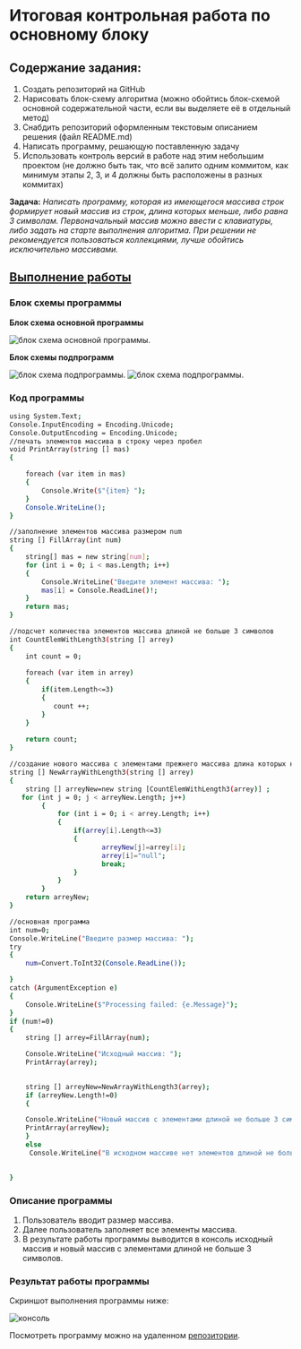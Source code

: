 # Итоговая контрольная работа по основному блоку

## Содержание задания: 

1. Создать репозиторий на GitHub
2. Нарисовать блок-схему алгоритма (можно обойтись блок-схемой основной содержательной части, если вы выделяете её в отдельный метод)
3. Снабдить репозиторий оформленным текстовым описанием решения (файл README.md)
4. Написать программу, решающую поставленную задачу
5. Использовать контроль версий в работе над этим небольшим проектом (не должно быть так, что всё залито одним коммитом, как минимум этапы 2, 3, и 4 должны быть расположены в разных коммитах)

**Задача:** *Написать программу, которая из имеющегося массива строк формирует новый массив из строк, длина которых меньше, либо равна 3 символам. Первоначальный массив можно ввести с клавиатуры, либо задать на старте выполнения алгоритма. При решении не рекомендуется пользоваться коллекциями, лучше обойтись исключительно массивами.*

## <u>Выполнение работы</u>
### Блок схемы программы
**Блок схема основной программы**


![блок схема основной программы ](https://github.com/allaberezina85/final_certification_repo/blob/main/img/1.jpg).


**Блок схемы подпрограмм**


![блок схема подпрограммы ](https://github.com/allaberezina85/final_certification_repo/blob/main/img/2.jpg).
![блок схема подпрограммы ](https://github.com/allaberezina85/final_certification_repo/blob/main/img/3.jpg).
### Код программы

```sh
using System.Text;
Console.InputEncoding = Encoding.Unicode;
Console.OutputEncoding = Encoding.Unicode;
//печать элементов массива в строку через пробел
void PrintArray(string [] mas)
{

    foreach (var item in mas)
    {
        Console.Write($"{item} ");
    }
    Console.WriteLine();
}

//заполнение элементов массива размером num
string [] FillArray(int num)
{
    string[] mas = new string[num];
    for (int i = 0; i < mas.Length; i++)
    {
        Console.WriteLine("Введите элемент массива: ");
        mas[i] = Console.ReadLine()!;
    }
    return mas;
}

//подсчет количества элементов массива длиной не больше 3 символов
int CountElemWithLength3(string [] arrey)
{
    int count = 0;
  
    foreach (var item in arrey)
    {
        if(item.Length<=3)
        {
           count ++;
        }
    }
    
    return count;
}

//создание нового массива с элементами прежнего массива длина которых не больше 3 символов
string [] NewArrayWithLength3(string [] arrey)
{
    string [] arreyNew=new string [CountElemWithLength3(arrey)] ;
   for (int j = 0; j < arreyNew.Length; j++)
        {
            for (int i = 0; i < arrey.Length; i++)
            {
                if(arrey[i].Length<=3)
                {
                       arreyNew[j]=arrey[i];
                       arrey[i]="null";
                       break;
                }
            }
        }
    return arreyNew;
}

//основная программа
int num=0;
Console.WriteLine("Введите размер массива: ");
try
{
    num=Convert.ToInt32(Console.ReadLine());

}
catch (ArgumentException e)
{
    Console.WriteLine($"Processing failed: {e.Message}");
}
if (num!=0)
{
    string [] arrey=FillArray(num);

    Console.WriteLine("Исходный массив: ");
    PrintArray(arrey);

    
    string [] arreyNew=NewArrayWithLength3(arrey);
    if (arreyNew.Length!=0)
    {

    Console.WriteLine("Новый массив с элементами длиной не больше 3 символов: ");
    PrintArray(arreyNew);
    }
    else
     Console.WriteLine("В исходном массиве нет элементов длиной не больше 3 символов. ");
   

}

```

### Описание программы
1. Пользователь вводит размер массива.
2. Далее пользователь заполняет все элементы массива.
3. В результате работы программы выводится в консоль исходный массив и новый массив с элементами длиной не больше 3 символов.
### Результат работы программы

Скриншот выполнения программы ниже:


![консоль ](https://github.com/allaberezina85/final_certification_repo/blob/main/img/4.png)


Посмотреть программу можно на удаленном [репозитории](https://github.com/allaberezina85/final_certification_repo "открыть репозиторий").

